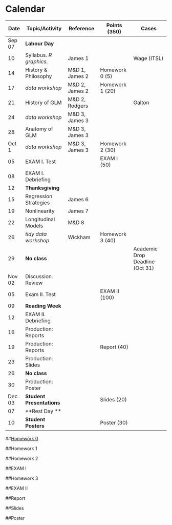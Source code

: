 # Calendar 


Date  | Topic/Activity           | Reference      |Points      (350)| Cases
------|--------------------------|----------------|-----------------|---------|
Sep 07|**Labour Day**            |                |                 |  |  
10    |Syllabus. *R graphics.*   |       James 1  |                 | Wage (ITSL)|   
14    |History & Philosophy      |M&D 1, James 2  |Homework 0    (5)|  |   
17    |*data workshop*           |M&D 2, James 2  |Homework 1   (20)|  |   
21    |History of GLM            |M&D 2, Rodgers  |                 |Galton  | 
24    |*data workshop*           |M&D 3, James 3  |                 |  |   
28    |Anatomy of GLM            |M&D 3, James 3  |                 |  |       	
Oct 1 |*data workshop*           |M&D 3, James 3  |Homework 2   (30)|  |   
05    |EXAM I. Test              |                |EXAM I       (50)|  |     
08    |EXAM I. Debriefing        |                |                 |  |     	
12    |**Thanksgiving**          |                |                 |  |    
15    |Regression Strategies     |       James 6  |                 |  |
19    |Nonlinearity              |       James 7  |                 |  |   
22    |Longitudinal Models       |M&D 8           |                 |  |    
26    |*tidy data workshop*      |       Wickham  |Homework 3   (40)|  | 
29    |**No class**              |                |                 | Academic Drop Deadline (Oct 31)  | 
Nov 02|Discussion. Review        |                |                 |  |      	
05    |Exam II. Test             |                |EXAM II     (100)|  |   
09    |**Reading Week**          |                |                 |  |   
12    |EXAM II. Debriefing       |                |                 |  |   
16    |Production: Reports       |                |                 |  |   
19    |Production: Reports       |                |Report       (40)|  |   
23    |Production: Slides        |                |                 |  |   
26    |**No class**              |                |                 |  |   
30    |Production: Poster        |                |                 |  |   
Dec 03|**Student Presentations** |                |Slides       (20)|  |   
07    |**Rest Day **             |                |                 |  |   
10    |**Student Posters**       |                |Poster       (30)|  |   

##[Homework 0]()

##Homework 1

##Homework 2

##EXAM I

##Homework 3

##EXAM II

##Report

##Slides

##Poster


